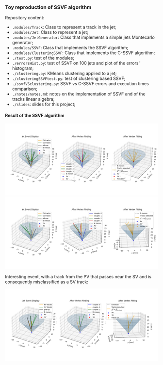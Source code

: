 ### Toy reproduction of SSVF algorithm

Repository content:
- `.modules/Track`: Class to represent a track in the jet;
- `.modules/Jet`: Class to represent a jet;
- `.modules/JetGenerator`: Class that implements a simple jets Montecarlo generator;
- `.modules/SSVF`: Class that implements the SSVF algorithm;
- `.modules/ClusteringSSVF`: Class that implements the C-SSVF algorithm;
- `./test.py`: test of the modules;
- `./errorsHist.py`: test of SSVF on 100 jets and plot of the errors' histogram;
- `./clustering.py`: KMeans clustering applied to a jet;
- `./clusteringSSVFtest.py`: test of clustering based SSVF;
- `./ssvfVSclustering.py`: SSVF vs C-SSVF errors and execution times comparison;
- `./notes/notes.md`: notes on the implementation of SSVF and of the tracks linear algebra;
- `./slides`: slides for this project;

#### Result of the SSVF algorithm
<center>
<img src="./screenshots/jetEventCone2.jpg" alt="drawing" width="700"/>
</center>

<center>
<img src="./screenshots/event2.jpg" alt="drawing" width="700"/>
</center>

Interesting event, with a track from the PV that passes near the SV and is consequently  misclassified as a SV track:
<center>
<img src="./screenshots/noise1.png" alt="drawing" width="700"/>
</center>

